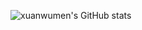 ![xuanwumen's GitHub stats](https://github-readme-stats.vercel.app/api?username=xuanwumen&show_icons=true&theme=radical)

